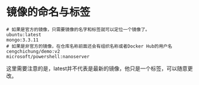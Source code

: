 # 镜像的命名与标签

```shell
# 如果是官方的镜像，只需要镜像的名字和标签就可以定位一个镜像了。
ubuntu:latest
mongo:3.3.11
# 如果是非官方的镜像，在仓库名称前面还会有组织名称或者Docker Hub的用户名
cengchichung/demo:v2
microsoft/powershell:nanoserver
```

这里需要注意的是，latest并不代表是最新的镜像，他只是一个标签，可以随意更改。